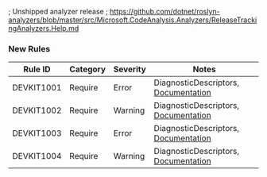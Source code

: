 ﻿; Unshipped analyzer release
; https://github.com/dotnet/roslyn-analyzers/blob/master/src/Microsoft.CodeAnalysis.Analyzers/ReleaseTrackingAnalyzers.Help.md

### New Rules
Rule ID | Category | Severity | Notes
--------|----------|----------|-------
DEVKIT1001 | Require | Error | DiagnosticDescriptors, [Documentation](https://github.com/phuocle/Dynamics-Crm-DevKit/wiki/DEVKIT1001)
DEVKIT1002 | Require | Warning | DiagnosticDescriptors, [Documentation](https://github.com/phuocle/Dynamics-Crm-DevKit/wiki/DEVKIT1002)
DEVKIT1003 | Require | Error | DiagnosticDescriptors, [Documentation](https://github.com/phuocle/Dynamics-Crm-DevKit/wiki/DEVKIT1003)
DEVKIT1004 | Require | Warning | DiagnosticDescriptors, [Documentation](https://github.com/phuocle/Dynamics-Crm-DevKit/wiki/DEVKIT1004)
